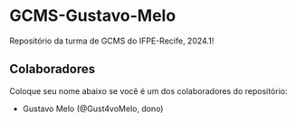 # GCMS-Gustavo-Melo
Repositório da turma de GCMS do IFPE-Recife, 2024.1!

## Colaboradores
Coloque seu nome abaixo se você é um dos colaboradores do repositório:
* Gustavo Melo (@Gust4voMelo, dono)

